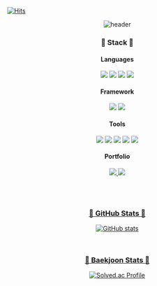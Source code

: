 <div align="start">
  
  [![Hits](https://hits.seeyoufarm.com/api/count/incr/badge.svg?url=https%3A%2F%2Fgithub.com%2F88guri%2Fhit-counter&count_bg=%23FFD5DC&title_bg=%234F3D40&icon=&icon_color=%23E7E7E7&title=hits%21&edge_flat=false)](https://hits.seeyoufarm.com)

  <div align="center">
    
  ![header](https://capsule-render.vercel.app/api?type=waving&color=ffd5dc&height=215&section=header&text=88guri's-GitHub&fontSize=60&fontAlignY=45&fontColor=FFFFFF)
  

  <h3>🐼 Stack 🐼</h3>
  <h4>Languages</h4>
  <img src="https://img.shields.io/badge/C++-00599C?style=flat-square&logo=C%2B%2B&logoColor=white"/>
  <img src="https://img.shields.io/badge/Java-007396?style=flat-square&logo=Java&logoColor=white"/>
  <img src="https://img.shields.io/badge/Python-3766AB?style=flat-square&logo=Python&logoColor=white"/>
  <img src="https://img.shields.io/badge/HTML5-E34F26?style=flat-square&logo=HTML5&logoColor=white"/>
  
  <h4>Framework</h4>
  <img src="https://img.shields.io/badge/Django-092E20?style=flat-square&logo=Django&logoColor=white"/>
  <img src="https://img.shields.io/badge/springboot-6DB33F?style=flat-square&logo=springboot&logoColor=white"/>

  <h4>Tools</h4>
  <img src="https://img.shields.io/badge/Postman-FF6C37?style=flat-square&logo=Postman&logoColor=white"/>
  <img src="https://img.shields.io/badge/Figma-F24E1E?style=flat-square&logo=Figma&logoColor=white"/>
  <img src="https://img.shields.io/badge/GitHub-181717?style=flat-square&logo=GitHub&logoColor=white"/>
  <img src="https://img.shields.io/badge/Mysql-E6B91E?style=flat-square&logo=MySql&logoColor=white"/> 
  <img src="https://img.shields.io/badge/intellijidea-000000?style=flat-square&logo=intellijidea&logoColor=white"/>

  <h4>Portfolio</h4>
  <a href="https://sun-wealth-5a1.notion.site/Sihyun-Park-15252c419f6680eb9366c94f27df428f"><img src="https://img.shields.io/badge/notion-000000?style=flat-square&logo=notion&logoColor=white"/>
  <a href="https://welcome88guridesu.tistory.com/"><img src="https://img.shields.io/badge/tistory-000000?style=flat-square&logo=tistory&logoColor=white"/>

<br>
<br>
<br>
<br>

  <h3>🐼 GitHub Stats 🐼</h3>  

  ![GitHub stats](https://github-readme-stats.vercel.app/api?username=88guri&show_icons=true&theme=panda) 

<br>

  <h3>🐼 Baekjoon Stats 🐼</h3>

  [![Solved.ac Profile](http://mazassumnida.wtf/api/v2/generate_badge?boj=luna0929)](https://solved.ac/luna0929/)

</div>
